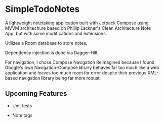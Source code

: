 # SimpleTodoNotes

A lightweight notetaking application built with Jetpack Compose using MVVM architechure based on Phillip Lackner's Clean Architecture Note App, but with some modifications and extensions.

Utilizes a Room database to store notes.

Dependency injection is done via Dagger-Hilt.

For navigation, I chose Compose Navigation Reimagined because I found Google's own Navigation-Compose library behaves far too much like a web application and leaves too much room for error despite their previous XML-based navigation library being far more robust.

## Upcoming Features

- Unit tests

- Note tags
